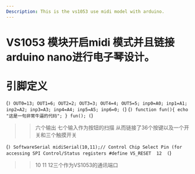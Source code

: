 ```yaml
---
Description: This is the vs1053 use midi model with arduino.
---
```

# VS1053 模块开启midi 模式并且链接arduino nano进行电子琴设计。
# 引脚定义
(```)
  OUT0=13;
  OUT1=6;
  OUT2=2;
  OUT3=3;
  OUT4=4;
  OUT5=5;
  inp0=A0;
  inp1=A1;
  inp2=A2;
  inp3=A3;
  inp4=A4;
  inp5=A5;
  inp6=0;
(```)
(```)
    function fun(){
         echo "这是一句非常牛逼的代码";
    }
    fun();
(```)
>>六个输出 七个输入作为按钮的扫描 从而链接了36个按键以及一个开关和三个触摸开关

(```)
SoftwareSerial midiSerial(10,11);// Control Chip Select Pin (for accessing SPI Control/Status registers
#define VS_RESET  12 
(```)
>>10 11 12三个作为VS1053的通讯端口
